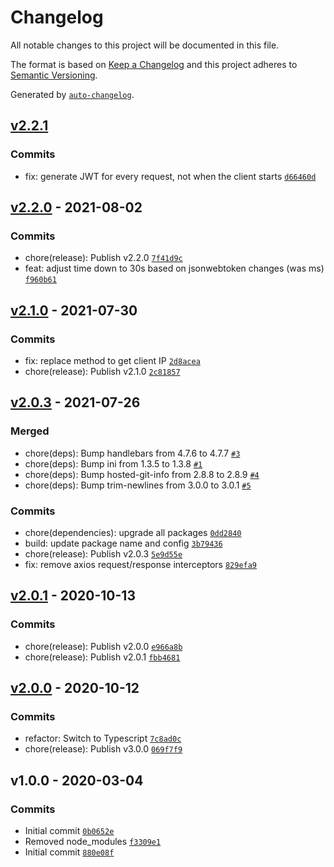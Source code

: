 # Changelog

All notable changes to this project will be documented in this file.

The format is based on [Keep a Changelog](https://keepachangelog.com/en/1.0.0/)
and this project adheres to [Semantic Versioning](https://semver.org/spec/v2.0.0.html).

Generated by [`auto-changelog`](https://github.com/CookPete/auto-changelog).

## [v2.2.1](https://github.com/itcig/cig-api-client/compare/v2.2.0...v2.2.1)

### Commits

- fix: generate JWT for every request, not when the client starts [`d66460d`](https://github.com/itcig/cig-api-client/commit/d66460d77077085312b6905d43fa2fcb832402f9)

## [v2.2.0](https://github.com/itcig/cig-api-client/compare/v2.1.0...v2.2.0) - 2021-08-02

### Commits

- chore(release): Publish v2.2.0 [`7f41d9c`](https://github.com/itcig/cig-api-client/commit/7f41d9c67dccf90338bd258d3bbe66f8393e86ea)
- feat: adjust time down to 30s based on jsonwebtoken changes (was ms) [`f960b61`](https://github.com/itcig/cig-api-client/commit/f960b612d705c9c584fc9cc46f999937b6ccb725)

## [v2.1.0](https://github.com/itcig/cig-api-client/compare/v2.0.3...v2.1.0) - 2021-07-30

### Commits

- fix: replace method to get client IP [`2d8acea`](https://github.com/itcig/cig-api-client/commit/2d8acea4dad6d41a0928eba78dc9305eb763020a)
- chore(release): Publish v2.1.0 [`2c81857`](https://github.com/itcig/cig-api-client/commit/2c818572191489c0821ed3676ec17d96f851a2bc)

## [v2.0.3](https://github.com/itcig/cig-api-client/compare/v2.0.1...v2.0.3) - 2021-07-26

### Merged

- chore(deps): Bump handlebars from 4.7.6 to 4.7.7 [`#3`](https://github.com/itcig/cig-api-client/pull/3)
- chore(deps): Bump ini from 1.3.5 to 1.3.8 [`#1`](https://github.com/itcig/cig-api-client/pull/1)
- chore(deps): Bump hosted-git-info from 2.8.8 to 2.8.9 [`#4`](https://github.com/itcig/cig-api-client/pull/4)
- chore(deps): Bump trim-newlines from 3.0.0 to 3.0.1 [`#5`](https://github.com/itcig/cig-api-client/pull/5)

### Commits

- chore(dependencies): upgrade all packages [`0dd2840`](https://github.com/itcig/cig-api-client/commit/0dd2840480b526ee1e84948a35496cb4e2018650)
- build: update package name and config [`3b79436`](https://github.com/itcig/cig-api-client/commit/3b79436b27ac4921588d2033120ba3cb4cc84324)
- chore(release): Publish v2.0.3 [`5e9d55e`](https://github.com/itcig/cig-api-client/commit/5e9d55ea2f88edd0929a277c09ba051ba2ab54c0)
- fix: remove axios request/response interceptors [`829efa9`](https://github.com/itcig/cig-api-client/commit/829efa9e914269620cbee656ec1ce3d1ad493ff7)

## [v2.0.1](https://github.com/itcig/cig-api-client/compare/v2.0.0...v2.0.1) - 2020-10-13

### Commits

- chore(release): Publish v2.0.0 [`e966a8b`](https://github.com/itcig/cig-api-client/commit/e966a8b03e4ddce48e1153117f5678a54e983d44)
- chore(release): Publish v2.0.1 [`fbb4681`](https://github.com/itcig/cig-api-client/commit/fbb46815e8ac1e62fa4bcf5ec18c5cdb8d06636e)

## [v2.0.0](https://github.com/itcig/cig-api-client/compare/v1.0.0...v2.0.0) - 2020-10-12

### Commits

- refactor: Switch to Typescript [`7c8ad0c`](https://github.com/itcig/cig-api-client/commit/7c8ad0c5a2d43ee0515e8657c869a2ec622b0e17)
- chore(release): Publish v3.0.0 [`069f7f9`](https://github.com/itcig/cig-api-client/commit/069f7f9d9a3b5bf7e9a89057292d037baeacc905)

## v1.0.0 - 2020-03-04

### Commits

- Initial commit [`0b0652e`](https://github.com/itcig/cig-api-client/commit/0b0652ecbe8a654fe457798c650678686e08cb27)
- Removed node_modules [`f3309e1`](https://github.com/itcig/cig-api-client/commit/f3309e1c61bff716a48f334ebb15c4a4fcd10a7c)
- Initial commit [`880e08f`](https://github.com/itcig/cig-api-client/commit/880e08f383dd809e39d51313e6117edc76833875)
